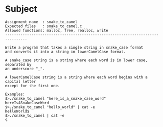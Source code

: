 # Subject
	Assignment name  : snake_to_camel
	Expected files   : snake_to_camel.c
	Allowed functions: malloc, free, realloc, write
	--------------------------------------------------------------------------------

	Write a program that takes a single string in snake_case format
	and converts it into a string in lowerCamelCase format.

	A snake_case string is a string where each word is in lower case, separated by
	an underscore "_".

	A lowerCamelCase string is a string where each word begins with a capital letter
	except for the first one.

	Examples:
	$>./snake_to_camel "here_is_a_snake_case_word"
	hereIsASnakeCaseWord
	$>./snake_to_camel "hello_world" | cat -e
	helloWorld$
	$>./snake_to_camel | cat -e
	$
